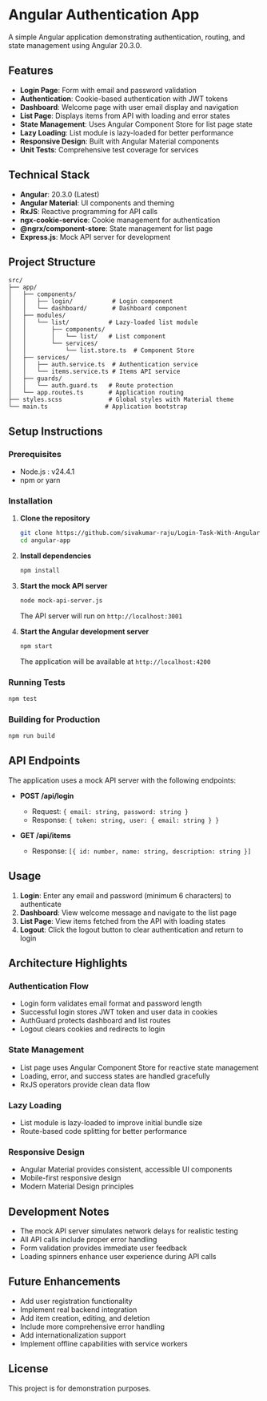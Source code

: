 # Angular Authentication App

A simple Angular application demonstrating authentication, routing, and state management using Angular 20.3.0.

## Features

- **Login Page**: Form with email and password validation
- **Authentication**: Cookie-based authentication with JWT tokens
- **Dashboard**: Welcome page with user email display and navigation
- **List Page**: Displays items from API with loading and error states
- **State Management**: Uses Angular Component Store for list page state
- **Lazy Loading**: List module is lazy-loaded for better performance
- **Responsive Design**: Built with Angular Material components
- **Unit Tests**: Comprehensive test coverage for services

## Technical Stack

- **Angular**: 20.3.0 (Latest)
- **Angular Material**: UI components and theming
- **RxJS**: Reactive programming for API calls
- **ngx-cookie-service**: Cookie management for authentication
- **@ngrx/component-store**: State management for list page
- **Express.js**: Mock API server for development

## Project Structure

```
src/
├── app/
│   ├── components/
│   │   ├── login/           # Login component
│   │   └── dashboard/       # Dashboard component
│   ├── modules/
│   │   └── list/           # Lazy-loaded list module
│   │       ├── components/
│   │       │   └── list/   # List component
│   │       └── services/
│   │           └── list.store.ts  # Component Store
│   ├── services/
│   │   ├── auth.service.ts  # Authentication service
│   │   └── items.service.ts # Items API service
│   ├── guards/
│   │   └── auth.guard.ts   # Route protection
│   └── app.routes.ts       # Application routing
├── styles.scss             # Global styles with Material theme
└── main.ts                # Application bootstrap
```

## Setup Instructions

### Prerequisites

- Node.js : v24.4.1
- npm or yarn

### Installation

1. **Clone the repository**
   ```bash
   git clone https://github.com/sivakumar-raju/Login-Task-With-Angular.git
   cd angular-app
   ```

2. **Install dependencies**
   ```bash
   npm install
   ```

3. **Start the mock API server**
   ```bash
   node mock-api-server.js
   ```
   The API server will run on `http://localhost:3001`

4. **Start the Angular development server**
   ```bash
   npm start
   ```
   The application will be available at `http://localhost:4200`

### Running Tests

```bash
npm test
```

### Building for Production

```bash
npm run build
```

## API Endpoints

The application uses a mock API server with the following endpoints:

- **POST /api/login**
  - Request: `{ email: string, password: string }`
  - Response: `{ token: string, user: { email: string } }`

- **GET /api/items**
  - Response: `[{ id: number, name: string, description: string }]`

## Usage

1. **Login**: Enter any email and password (minimum 6 characters) to authenticate
2. **Dashboard**: View welcome message and navigate to the list page
3. **List Page**: View items fetched from the API with loading states
4. **Logout**: Click the logout button to clear authentication and return to login

## Architecture Highlights

### Authentication Flow
- Login form validates email format and password length
- Successful login stores JWT token and user data in cookies
- AuthGuard protects dashboard and list routes
- Logout clears cookies and redirects to login

### State Management
- List page uses Angular Component Store for reactive state management
- Loading, error, and success states are handled gracefully
- RxJS operators provide clean data flow

### Lazy Loading
- List module is lazy-loaded to improve initial bundle size
- Route-based code splitting for better performance

### Responsive Design
- Angular Material provides consistent, accessible UI components
- Mobile-first responsive design
- Modern Material Design principles

## Development Notes

- The mock API server simulates network delays for realistic testing
- All API calls include proper error handling
- Form validation provides immediate user feedback
- Loading spinners enhance user experience during API calls

## Future Enhancements

- Add user registration functionality
- Implement real backend integration
- Add item creation, editing, and deletion
- Include more comprehensive error handling
- Add internationalization support
- Implement offline capabilities with service workers

## License

This project is for demonstration purposes.
